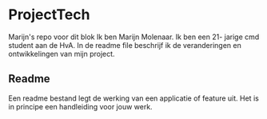 # ProjectTech
Marijn's repo voor dit blok
Ik ben Marijn Molenaar. Ik ben een 21- jarige cmd student aan de HvA. In de readme file beschrijf ik de veranderingen en ontwikkelingen van mijn project.

## Readme
Een readme bestand legt de werking van een applicatie of feature uit. Het is in principe een handleiding voor jouw werk. 

